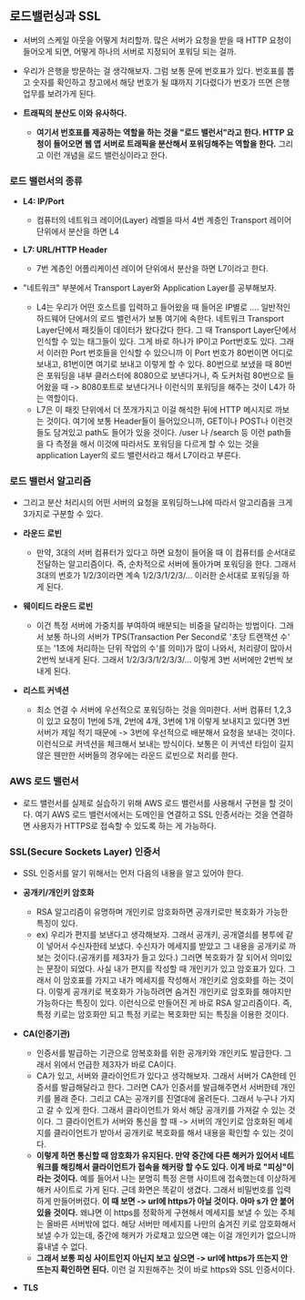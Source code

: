 ## 로드밸런싱과 SSL
- 서버의 스케일 아웃을 어떻게 처리할까. 많은 서버가 요청을 받을 때 HTTP 요청이 들어오게 되면, 어떻게 하나의 서버로 지정되어 포워딩 되는 걸까.
- 우리가 은행을 방문하는 걸 생각해보자. 그럼 보통 문에 번호표가 있다. 번호표를 뽑고 숫자를 확인하고 창고에서 해당 번호가 될 떄까지 기다렸다가 번호가 뜨면 은행업무를 보려가게 된다. 

- **트래픽의 분산도 이와 유사하다.**
  - **여기서 번호표를 제공하는 역할을 하는 것을 "로드 밸런서"라고 한다. HTTP 요청이 들어오면 웹 앱 서버로 트래픽을 분산해서 포워딩해주는 역할을 한다.** 그리고 이런 개념을 로드 밸런싱이라고 한다. 


### 로드 밸런서의 종류
- **L4: IP/Port**
  - 컴퓨터의 네트워크 레이어(Layer) 레벨을 따서 4번 계층인 Transport 레이어 단위에서 분산을 하면 L4

- **L7: URL/HTTP Header**
  - 7번 계층인 어플리케이션 레이어 단위에서 분산을 하면 L7이라고 한다.

- "네트워크" 부분에서 Transport Layer와 Application Layer를 공부해보자. 
   - L4는 우리가 어떤 호스트를 입력하고 들어왔을 때 들어온 IP별로 .... 일반적인 하드웨어 단에서의 로드 밸런서가 보통 여기에 속한다. 네트워크 Transport Layer단에서 패킷들이 데이터가 왔다갔다 한다. 그 때 Transport Layer단에서 인식할 수 있는 태그들이 있다. 그게 바로 하나가 IP이고 Port번호도 있다. 그래서 이러한 Port 번호들을 인식할 수 있으니까 이 Port 번호가 80번이면 어디로 보내고, 81번이면 여기로 보내고 이렇게 할 수 있다. 80번으로 보냈을 때 80번은 포워딩을 내부 클러스터에 8080으로 보낸다거나, 즉 도커처럼 80번으로 들어왔을 때 -> 8080포트로 보낸다거나 이런식의 포워딩을 해주는 것이 L4가 하는 역할이다.  
   - L7은 이 패킷 단위에서 더 쪼개가지고 이걸 해석한 뒤에 HTTP 메시지로 까보는 것이다. 여기에 보통 Header들이 들어있으니까, GET이나 POST나 이런것들도 담겨있고 path도 들어가 있을 것이다. /user 나 /search 등 이런 path들을 다 측정을 해서 이것에 따라서도 포워딩을 다르게 할 수 있는 것을 application Layer의 로드 밸런서라고 해서 L7이라고 부른다. 


### 로드 밸런서 알고리즘
- 그리고 분산 처리시의 어떤 서버의 요청을 포워딩하느냐에 따라서 알고리즘을 크게 3가지로 구분할 수 있다. 

- **라운드 로빈**
  - 만약, 3대의 서버 컴퓨터가 있다고 하면 요청이 들어올 때 이 컴퓨터를 순서대로 전달하는 알고리즘이다. 즉, 순차적으로 서버에 돌아가며 포워딩을 한다. 그래서 3대의 번호가 1/2/3이라면 계속 1/2/3/1/2/3/... 이러한 순서대로 포워딩을 하게 된다. 

- **웨이티드 라운드 로빈**
  - 이건 특정 서버에 가중치를 부여하여 배분되는 비중을 달리하는 방법이다. 그래서 보통 하나의 서버가 TPS(Transaction Per Second로 '초당 트랜잭션 수' 또는 '1초에 처리하는 단위 작업의 수'를 의미)가 많이 나와서, 처리량이 많아서 2번씩 보내게 된다. 그래서 1/2/3/3/1/2/3/3/... 이렇게 3번 서버에만 2번씩 보내게 된다. 

- **리스트 커넥션**
  - 최소 연결 수 서버에 우선적으로 포워딩하는 것을 의미한다. 서버 컴퓨터 1,2,3이 있고 요청이 1번에 5개, 2번에 4개, 3번에 1개 이렇게 보내지고 있다면 3번 서버가 제일 적기 때문에 -> 3번에 우선적으로 배분해서 요청을 보내는 것이다. 이런식으로 커넥션을 체크해서 보내는 방식이다. 보통은 이 커넥션 타임이 길지 않은 웬만한 서버들의 경우에는 라운드 로빈으로 처리를 한다. 



### AWS 로드 밸런서 
- 로드 밸런서를 실제로 실습하기 위해 AWS 로드 밸런서를 사용해서 구현을 할 것이다. 여기 AWS 로드 밸런서에서는 도메인을 연결하고 SSL 인증서라는 것을 연결하면 사용자가 HTTPS로 접속할 수 있도록 하는 게 가능하다.


### SSL(Secure Sockets Layer) 인증서
- SSL 인증서를 알기 위해서는 먼저 다음의 내용을 알고 있어야 한다.

- **공개키/개인키 암호화**
  - RSA 알고리즘이 유명하며 개인키로 암호화하면 공개키로만 복호화가 가능한 특징이 있다. 
  - ex) 우리가 편지를 보낸다고 생각해보자. 그래서 공개키, 공개열쇠를 봉투에 같이 넣어서 수신자한테 보냈다. 수신자가 메세지를 받았고 그 내용을 공개키로 까보는 것이다.(공개키를 제3자가 들고 있다.) 그러면 복호화가 잘 되어서 의미있는 문장이 되었다. 사실 내가 편지를 작성할 때 개인키가 있고 암호표가 있다. 그래서 이 암호표를 가지고 내가 메세지를 작성해서 개인키로 암호화를 하는 것이다. 이렇게 공개키로 복호화가 가능하려면 숨겨진 개인키로 암호화를 해야지만 가능하다는 특징이 있다. 이런식으로 만들어진 게 바로 RSA 알고리즘이다. 즉, 특정 키로는 암호화만 되고 특정 키로는 복호화만 되는 특징을 이용한 것이다.


- **CA(인증기관)**
  - 인증서를 발급하는 기관으로 암복호화를 위한 공개키와 개인키도 발급한다. 그래서 위에서 언급한 제3자가 바로 CA이다. 
  - CA가 있고, 서버와 클라이언트가 있다고 생각해보자. 그래서 서버가 CA한테 인증서를 발급해달라고 한다. 그러면 CA가 인증서를 발급해주면서 서버한테 개인키를 몰래 준다. 그리고 CA는 공개키를 진열대에 올려둔다. 그래서 누구나 가지고 갈 수 있게 한다. 그래서 클라이언트가 와서 해당 공개키를 가져갈 수 있는 것이다. 그 클라이언트가 서버와 통신을 할 때 -> 서버의 개인키로 암호화된 메세지를 클라이언트가 받아서 공개키로 복호화를 해서 내용을 확인할 수 있는 것이다. 
  - **이렇게 하면 통신할 때 암호화가 유지된다. 만약 중간에 다른 해커가 있어서 네트워크를 해킹해서 클라이언트가 접속을 해커랑 할 수도 있다. 이게 바로 "피싱"이라는 것이다.** 예를 들어서 나는 분명히 특정 은행 사이트에 접속했는데 이상하게 해커 사이트로 가게 된다. 근데 화면은 똑같이 생겼다. 그래서 비밀번호를 입력하게 만들어버렸다. **이 때 보면 -> url에 https가 아닐 것이다. 아마 s가 안 붙어있을 것이다.** 왜냐면 이 https를 정확하게 구현해서 메세지를 보낼 수 있는 주체는 올바른 서버밖에 없다. 해당 서버만 메세지를 나만의 숨겨진 키로 암호화해서 보낼 수가 있는데, 중간에 해커가 가로채고 있으면 얘는 이걸 개인키가 없으니까 흉내낼 수 없다. 
  - **그래서 보통 피싱 사이트인지 아닌지 보고 싶으면 -> url에 https가 뜨는지 안 뜨는지 확인하면 된다.** 이런 걸 지원해주는 것이 바로 https와 SSL 인증서이다.


- **TLS**




